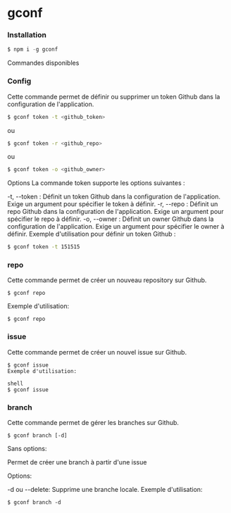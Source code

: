 # gconf
### Installation

```javascript
$ npm i -g gconf
```
Commandes disponibles
### Config
Cette commande permet de définir ou supprimer un token Github dans la configuration de l'application.

```bash
$ gconf token -t <github_token>
```

ou

```bash
$ gconf token -r <github_repo>
```

ou

```bash
$ gconf token -o <github_owner>
```
Options
La commande token supporte les options suivantes :

-t, --token : Définit un token Github dans la configuration de l'application. Exige un argument <token> pour spécifier le token à définir.
-r, --repo : Définit un repo Github dans la configuration de l'application. Exige un argument <repo> pour spécifier le repo à définir.
-o, --owner : Définit un owner Github dans la configuration de l'application. Exige un argument <owner> pour spécifier le owner à définir.
Exemple d'utilisation pour définir un token Github :

```bash
$ gconf token -t 151515
```
### repo
Cette commande permet de créer un nouveau repository sur Github.

```shell
$ gconf repo
```
Exemple d'utilisation:

```shell
$ gconf repo
```
### issue
Cette commande permet de créer un nouvel issue sur Github.

```shell
$ gconf issue
Exemple d'utilisation:

shell
$ gconf issue
```
### branch
Cette commande permet de gérer les branches sur Github.

```shell
$ gconf branch [-d]
```
Sans options:

Permet de créer une branch à partir d'une issue

Options:

-d ou --delete: Supprime une branche locale.
Exemple d'utilisation:

```shell
$ gconf branch -d
```


